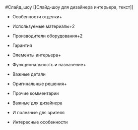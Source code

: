 #Слайд_шоу 
[[Слайд-шоу для дизайнера интерьера, текст]]

- Особенности отделки+
- Используемые материалы+2
- Производители оборудования+2
- Гарантия

- Элементы интерьера+
- Функциональность и назначение+
- Важные детали
- Оригинальные решения+

- Прочие комментарии
- Важные для дизайнера
- И полезные для зрителя

- Интересные особенности